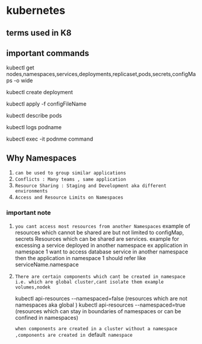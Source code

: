 # kubernetes

## terms used in K8


## important commands



kubectl get nodes,namespaces,services,deployments,replicaset,pods,secrets,configMaps -o wide

kubectl create deployment

kubectl apply -f configFileName 

kubectl describe pods

kubectl logs podname

kubectl exec -it podnme command

## Why Namespaces

1. `can be used to group similar applications`
2. `Conflicts : Many teams , same application`
3. `Resource Sharing : Staging and Development aka different environments `
4. `Access and Resource Limits on Namespaces `

### important note 
1. `you cant access most resources from another Namespaces`
    example of resources which cannot be shared are but not limited to configMap, secrets
    Resources which can be shared are services. example for excessing a service deployed in 
    another namespace ex application in namespace 1 want to access database service in 
    another namespace then the application in namespace 1 should refer like
    serviceName.namespace
    
2. `There are certain components which cant be created in namespace i.e. which are global
     cluster,cant isolate them example volumes,nodek`
     
     kubectl api-resources --namespaced=false (resources which are not namespaces
     aka global )
     kubectl api-resources --namespaced=true (resources which can stay in boundaries of 
     namespaces or can be confined in namespaces)
 
      `when components are created in a cluster without a namespace ,components are
      created in `default` namespace`
    
